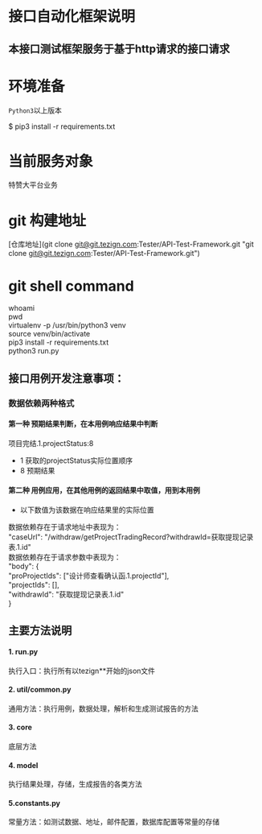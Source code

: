 接口自动化框架说明
=====

本接口测试框架服务于基于http请求的接口请求
---------

# 环境准备

`Python3`以上版本

$ pip3 install -r requirements.txt

# 当前服务对象
特赞大平台业务

# git 构建地址 <br>
[仓库地址](git clone git@git.tezign.com:Tester/API-Test-Framework.git "git clone git@git.tezign.com:Tester/API-Test-Framework.git")


# git shell command <br>
whoami <br>
pwd <br>
virtualenv -p /usr/bin/python3 venv <br>
source venv/bin/activate <br>
pip3 install -r requirements.txt <br>
python3 run.py <br>

## 接口用例开发注意事项：<br>
### 数据依赖两种格式
#### 第一种 预期结果判断，在本用例响应结果中判断
项目完结.1.projectStatus:8 <br>
* 1 获取的projectStatus实际位置顺序 <br>
* 8 预期结果 <br>

#### 第二种 用例应用，在其他用例的返回结果中取值，用到本用例
* 以下数值为该数据在响应结果里的实际位置 <br>

数据依赖存在于请求地址中表现为：<br>
"caseUrl": "/withdraw/getProjectTradingRecord?withdrawId=获取提现记录表.1.id"<br>
数据依赖存在于请求参数中表现为：<br>
 "body": { <br>
 "proProjectIds": ["设计师查看确认函.1.projectId"], <br>
 "projectIds": [], <br>
 "withdrawId": "获取提现记录表.1.id" <br>
} <br>

主要方法说明
------

#### 1. run.py
执行入口：执行所有以tezign**开始的json文件

#### 2. util/common.py
通用方法：执行用例，数据处理，解析和生成测试报告的方法

#### 3. core
底层方法

#### 4. model
执行结果处理，存储，生成报告的各类方法

#### 5.constants.py
常量方法：如测试数据、地址，邮件配置，数据库配置等常量的存储






